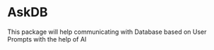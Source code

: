 # AskDB
This package will help communicating with Database based on User Prompts with the help of AI

